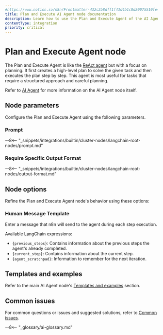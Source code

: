 ```yaml
---
#https://www.notion.so/n8n/Frontmatter-432c2b8dff1f43d4b1c8d20075510fe4
title: Plan and Execute AI Agent node documentation
description: Learn how to use the Plan and Execute Agent of the AI Agent node in n8n. Follow technical documentation to integrate the Plan and Execute Agent into your workflows.
contentType: integration
priority: critical
---
```


# Plan and Execute Agent node

The Plan and Execute Agent is like the [ReAct agent](/integrations/builtin/cluster-nodes/root-nodes/n8n-nodes-langchain.agent/react-agent/) but with a focus on planning. It first creates a high-level plan to solve the given task and then executes the plan step by step. This agent is most useful for tasks that require a structured approach and careful planning.

Refer to [AI Agent](/integrations/builtin/cluster-nodes/root-nodes/n8n-nodes-langchain.agent/index/) for more information on the AI Agent node itself.

## Node parameters

Configure the Plan and Execute Agent using the following parameters.

### Prompt

--8<-- "_snippets/integrations/builtin/cluster-nodes/langchain-root-nodes/prompt.md"

### Require Specific Output Format

--8<-- "_snippets/integrations/builtin/cluster-nodes/langchain-root-nodes/output-format.md"

## Node options

Refine the Plan and Execute Agent node's behavior using these options:

### Human Message Template

Enter a message that n8n will send to the agent during each step execution.

Available LangChain expressions:

* `{previous_steps}`: Contains information about the previous steps the agent's already completed.
* `{current_step}`: Contains information about the current step.
* `{agent_scratchpad}`: Information to remember for the next iteration.

## Templates and examples

Refer to the main AI Agent node's [Templates and examples](/integrations/builtin/cluster-nodes/root-nodes/n8n-nodes-langchain.agent/index/#templates-and-examples) section.

## Common issues

For common questions or issues and suggested solutions, refer to [Common issues](/integrations/builtin/cluster-nodes/root-nodes/n8n-nodes-langchain.agent/common-issues/).

--8<-- "_glossary/ai-glossary.md"
